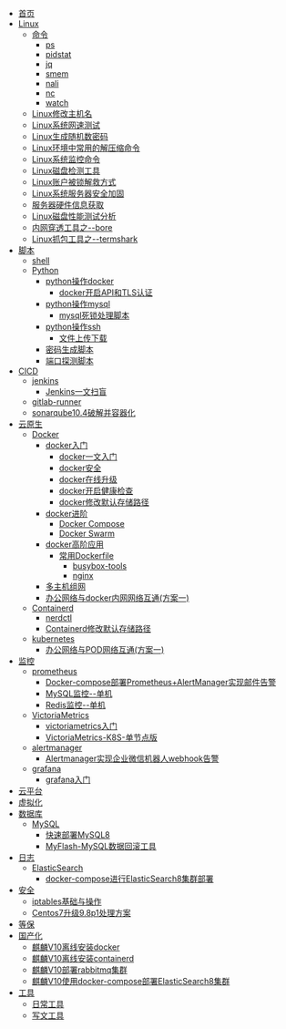 <!--
 * @Author: llody 745719408@qq.com
 * @Date: 2024-03-18 09:58:16
 * @LastEditors: llody 745719408@qq.com
 * @LastEditTime: 2024-08-05 19:03:28
 * @FilePath: \ullody-doc\docs\_sidebar.md
 * @Description: 自定义侧边栏
-->

<!-- docs/_sidebar.md -->

* [首页](_sidebar.md)
* [Linux](Linux/linux.md "最牛逼的Linux入门指南")
  * [命令](Linux/命令/ "命令")
    * [ps](Linux/命令/ps.md "ps")
    * [pidstat](Linux/命令/pidstat.md "pidstat")
    * [jq](Linux/命令/jq.md "jq")
    * [smem](Linux/命令/smem.md "smem")
    * [nali](Linux/命令/nali.md "nali")
    * [nc](Linux/命令/nc.md "nc")
    * [watch](Linux/命令/watch.md "watch")
  * [Linux修改主机名](Linux/Linux修改主机名.md "Linux修改主机名")
  * [Linux系统网速测试](Linux/Linux系统网速测试.md "Linux系统网速测试")
  * [Linux生成随机数密码](Linux/Linux生成随机数密码.md "Linux生成随机数密码")
  * [Linux环境中常用的解压缩命令](Linux/Linux环境中常用的解压缩命令.md "Linux环境中常用的解压缩命令")
  * [Linux系统监控命令](Linux/Linux系统监控命令.md "Linux系统监控命令")
  * [Linux磁盘检测工具](Linux/Linux磁盘检测工具.md "Linux磁盘检测工具")
  * [Linux账户被锁解救方式](Linux/Linux账户被锁解救方式.md "Linux账户被锁解救方式")
  * [Linux系统服务器安全加固](Linux/Linux系统服务器安全加固.md "Linux系统服务器安全加固")
  * [服务器硬件信息获取](Linux/服务器硬件信息获取.md "服务器硬件信息获取")
  * [Linux磁盘性能测试分析](Linux/Linux磁盘性能测试分析.md "Linux磁盘性能测试分析")
  * [内网穿透工具之--bore](Linux/内网穿透工具之--bore.md "内网穿透工具之--bore")
  * [Linux抓包工具之--termshark](Linux/Linux抓包工具之--termshark.md "Linux抓包工具之--termshark")
* [脚本](脚本 "脚本")
  * [shell](脚本/shell "shell")
  * [Python](脚本/python "python")
    * [python操作docker](脚本/python/python操作docker)
      * [docker开启API和TLS认证](脚本/python/python操作docker/docker开启API和TLS认证.md "docker开启API和TLS认证")
    * [python操作mysql](脚本/python/python操作mysql)
      * [mysql死锁处理脚本](脚本/python/python操作mysql/mysql死锁处理脚本.md "mysql死锁处理脚本")
    * [python操作ssh](脚本/python/python操作ssh)
      * [文件上传下载](脚本/python/python操作ssh/文件上传下载.md "文件上传下载")
    * [密码生成脚本](脚本/python/密码生成脚本.md "密码生成脚本")
    * [端口探测脚本](脚本/python/端口探测.md "端口探测脚本")
* [CICD](CICD/ "CICD")
  * [jenkins](CICD/jenkins/ "jenkins")
    * [Jenkins一文扫盲](CICD/Jenkins/Jenkins一文扫盲.md "Jenkins一文扫盲")
  * [gitlab-runner](CICD/gitlab-runner "gitlab-runner")
  * [sonarqube10.4破解并容器化](CICD/sonarqube/sonarqube10.4破解并容器化.md "sonarqube10.4破解并容器化")
* [云原生](云原生)
  * [Docker](云原生/docker/ "docker")
    * [docker入门](云原生/docker/ "入门")
      * [docker一文入门](云原生/docker/docker.md "入门")
      * [docker安全](云原生/docker/docker安全.md "docker安全")
      * [docker在线升级](云原生/docker/docker在线升级.md "docker在线升级")
      * [docker开启健康检查](云原生/docker/docker给容器开启健康检查.md "docker给容器开启健康检查")
      * [docker修改默认存储路径](云原生/docker/docker修改默认存储路径.md "docker修改默认存储路径")
    * [docker进阶](云原生/docker/ "进阶")
      * [Docker Compose](云原生/docker/compose.md)
      * [Docker Swarm](云原生/docker/swarm/swarm入门.md "Docker Swarm")
    * [docker高阶应用](云原生/docker/高阶应用 "高阶")
      * [常用Dockerfile](云原生/docker/高阶应用/常用Dockerfile "常用Dockerfile")
        * [busybox-tools](云原生/docker/高阶应用/busybox-tools.md "busybox-tools")
        * [nginx](云原生/docker/高阶应用/nginx.md "nginx")
    * [多主机组网](云原生/Docker/多主机组网/实验文档.md "多主机组网")
    * [办公网络与docker内网网络互通(方案一)](云原生/docker/办公网络与docker内网网络互通(方案一).md "办公网络与docker内网网络互通(方案一)")
  * [Containerd](云原生/Containerd/ "Containerd")
    * [nerdctl](云原生/Containerd/nerdctl管理Containerd.md "Containerd")
    * [Containerd修改默认存储路径](云原生/Containerd/Containerd修改默认存储路径.md "Containerd")
  * [kubernetes](云原生/kubernetes/ "kubernetes")
    * [办公网络与POD网络互通(方案一)](云原生/kubernetes/办公网络与POD网络互通(方案一).md "办公网络与POD网络互通")
* [监控](监控)
  * [prometheus](监控/prometheus "prometheus")
    * [Docker-compose部署Prometheus+AlertManager实现邮件告警](监控/prometheus/Docker-compose部署Prometheus+AlertManager实现邮件告警.md "Docker-compose部署Prometheus+AlertManager实现邮件告警")
    * [MySQL监控--单机](监控/prometheus/MySQL监控--单机.md "MySQL监控--单机")
    * [Redis监控--单机](监控/prometheus/redis监控--单机.md "Redis监控--单机")
  * [VictoriaMetrics](监控/VictoriaMetrics/ "VictoriaMetrics")
    * [victoriametrics入门](监控/VictoriaMetrics/victoriametrics入门.md "victoriametrics入门")
    * [VictoriaMetrics-K8S-单节点版](监控/VictoriaMetrics/VictoriaMetrics-K8S-单节点版.md "VictoriaMetrics-K8S-单节点版")
  * [alertmanager](监控/alertmanager/ "alertmanager")
    * [Alertmanager实现企业微信机器人webhook告警](监控/alertmanager/Alertmanager实现企业微信机器人webhook告警.md "Alertmanager实现企业微信机器人webhook告警")
  * [grafana](监控/grafana/ "grafana")
    * [grafana入门](监控/grafana/grafana入门.md "grafana入门")
* [云平台](云平台 "云平台")
* [虚拟化](虚拟化 "虚拟化")
* [数据库](数据库 "数据库")
  * [MySQL](数据库/MySQL/ "MySQL")
    * [快速部署MySQL8](数据库/MySQL/快速部署MySQL8.md "快速部署MySQL8")
    * [MyFlash-MySQL数据回滚工具](数据库/MySQL/MyFlash-MySQL数据回滚工具.md "MyFlash-MySQL数据回滚工具")
* [日志](日志 "日志")
  * [ElasticSearch](日志/ElasticSearch/ "ElasticSearch")
    * [docker-compose进行ElasticSearch8集群部署](日志/ElasticSearch/docker-compose进行ElasticSearch8集群部署.md "docker-compose进行ElasticSearch8集群部署")
* [安全](安全 "安全")
  * [iptables基础与操作](安全/iptables基础与操作.md "iptables 基础与操作")
  * [Centos7升级9.8p1处理方案](安全/Centos7升级9.8p1处理方案.md "Centos7升级9.8p1处理方案")
* [等保](等保 "等级保护")
* [国产化](国产化 "国产化")
  * [麒麟V10离线安装docker](国产化/麒麟V10离线安装docker.md "麒麟V10离线安装docker")
  * [麒麟V10离线安装containerd](国产化/麒麟V10离线安装containerd.md "麒麟V10离线安装containerd")
  * [麒麟V10部署rabbitmq集群](国产化/麒麟V10部署rabbitmq集群.md "麒麟V10部署rabbitmq集群")
  * [麒麟V10使用docker-compose部署ElasticSearch8集群](日志/ElasticSearch/docker-compose进行ElasticSearch8集群部署.md "docker-compose进行ElasticSearch8集群部署")
* [工具](工具 "工具")
  * [日常工具](工具/日常工具/日常工具.md "日常工具")
  * [写文工具](工具/写文工具/写博文神器.md "写文神器")
